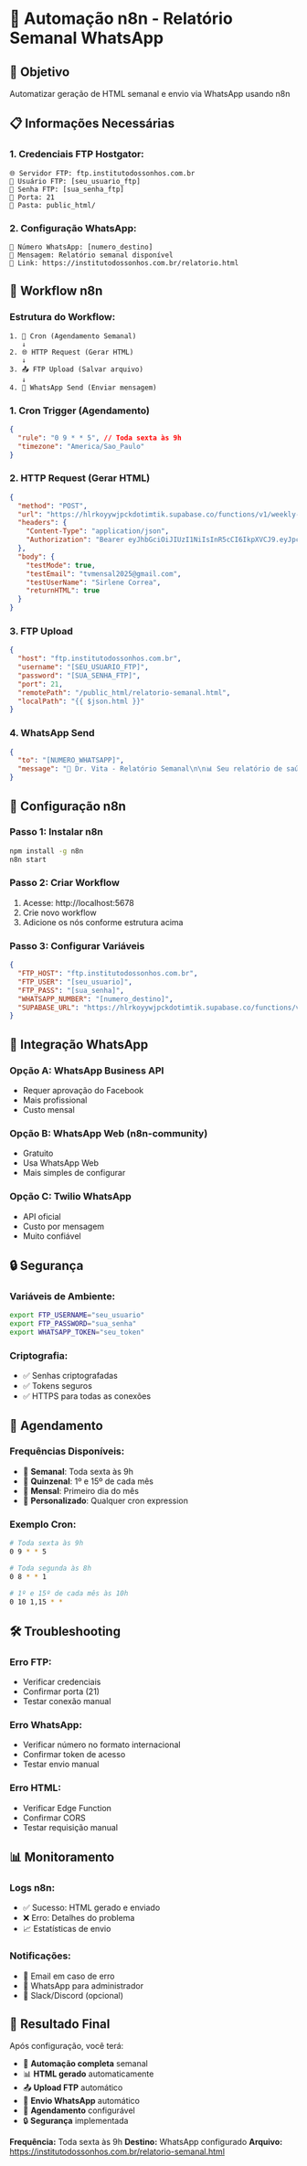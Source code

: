 # 🤖 Automação n8n - Relatório Semanal WhatsApp

## 🎯 Objetivo
Automatizar geração de HTML semanal e envio via WhatsApp usando n8n

## 📋 Informações Necessárias

### **1. Credenciais FTP Hostgator:**
```
🌐 Servidor FTP: ftp.institutodossonhos.com.br
👤 Usuário FTP: [seu_usuario_ftp]
🔑 Senha FTP: [sua_senha_ftp]
📁 Porta: 21
📂 Pasta: public_html/
```

### **2. Configuração WhatsApp:**
```
📱 Número WhatsApp: [numero_destino]
💬 Mensagem: Relatório semanal disponível
🔗 Link: https://institutodossonhos.com.br/relatorio.html
```

## 🚀 Workflow n8n

### **Estrutura do Workflow:**
```
1. 📅 Cron (Agendamento Semanal)
   ↓
2. 🌐 HTTP Request (Gerar HTML)
   ↓
3. 📤 FTP Upload (Salvar arquivo)
   ↓
4. 📱 WhatsApp Send (Enviar mensagem)
```

### **1. Cron Trigger (Agendamento)**
```json
{
  "rule": "0 9 * * 5", // Toda sexta às 9h
  "timezone": "America/Sao_Paulo"
}
```

### **2. HTTP Request (Gerar HTML)**
```json
{
  "method": "POST",
  "url": "https://hlrkoyywjpckdotimtik.supabase.co/functions/v1/weekly-health-report",
  "headers": {
    "Content-Type": "application/json",
    "Authorization": "Bearer eyJhbGciOiJIUzI1NiIsInR5cCI6IkpXVCJ9.eyJpc3MiOiJzdXBhYmFzZSIsInJlZiI6ImhscmtveXl3anBja2RvdGltdGlrIiwicm9sZSI6ImFub24iLCJpYXQiOjE3NTMxNTMwNDcsImV4cCI6MjA2ODcyOTA0N30.kYEtg1hYG2pmcyIeXRs-vgNIVOD76Yu7KPlyFN0vdUI"
  },
  "body": {
    "testMode": true,
    "testEmail": "tvmensal2025@gmail.com",
    "testUserName": "Sirlene Correa",
    "returnHTML": true
  }
}
```

### **3. FTP Upload**
```json
{
  "host": "ftp.institutodossonhos.com.br",
  "username": "[SEU_USUARIO_FTP]",
  "password": "[SUA_SENHA_FTP]",
  "port": 21,
  "remotePath": "/public_html/relatorio-semanal.html",
  "localPath": "{{ $json.html }}"
}
```

### **4. WhatsApp Send**
```json
{
  "to": "[NUMERO_WHATSAPP]",
  "message": "🏥 Dr. Vita - Relatório Semanal\n\n📊 Seu relatório de saúde está disponível:\n🌐 https://institutodossonhos.com.br/relatorio-semanal.html\n\n📈 Acompanhe sua evolução semanal!"
}
```

## 🔧 Configuração n8n

### **Passo 1: Instalar n8n**
```bash
npm install -g n8n
n8n start
```

### **Passo 2: Criar Workflow**
1. Acesse: http://localhost:5678
2. Crie novo workflow
3. Adicione os nós conforme estrutura acima

### **Passo 3: Configurar Variáveis**
```json
{
  "FTP_HOST": "ftp.institutodossonhos.com.br",
  "FTP_USER": "[seu_usuario]",
  "FTP_PASS": "[sua_senha]",
  "WHATSAPP_NUMBER": "[numero_destino]",
  "SUPABASE_URL": "https://hlrkoyywjpckdotimtik.supabase.co/functions/v1/weekly-health-report"
}
```

## 📱 Integração WhatsApp

### **Opção A: WhatsApp Business API**
- Requer aprovação do Facebook
- Mais profissional
- Custo mensal

### **Opção B: WhatsApp Web (n8n-community)**
- Gratuito
- Usa WhatsApp Web
- Mais simples de configurar

### **Opção C: Twilio WhatsApp**
- API oficial
- Custo por mensagem
- Muito confiável

## 🔒 Segurança

### **Variáveis de Ambiente:**
```bash
export FTP_USERNAME="seu_usuario"
export FTP_PASSWORD="sua_senha"
export WHATSAPP_TOKEN="seu_token"
```

### **Criptografia:**
- ✅ Senhas criptografadas
- ✅ Tokens seguros
- ✅ HTTPS para todas as conexões

## 📅 Agendamento

### **Frequências Disponíveis:**
- 📅 **Semanal**: Toda sexta às 9h
- 📅 **Quinzenal**: 1º e 15º de cada mês
- 📅 **Mensal**: Primeiro dia do mês
- 📅 **Personalizado**: Qualquer cron expression

### **Exemplo Cron:**
```bash
# Toda sexta às 9h
0 9 * * 5

# Toda segunda às 8h
0 8 * * 1

# 1º e 15º de cada mês às 10h
0 10 1,15 * *
```

## 🛠️ Troubleshooting

### **Erro FTP:**
- Verificar credenciais
- Confirmar porta (21)
- Testar conexão manual

### **Erro WhatsApp:**
- Verificar número no formato internacional
- Confirmar token de acesso
- Testar envio manual

### **Erro HTML:**
- Verificar Edge Function
- Confirmar CORS
- Testar requisição manual

## 📊 Monitoramento

### **Logs n8n:**
- ✅ Sucesso: HTML gerado e enviado
- ❌ Erro: Detalhes do problema
- 📈 Estatísticas de envio

### **Notificações:**
- 📧 Email em caso de erro
- 📱 WhatsApp para administrador
- 🔔 Slack/Discord (opcional)

## 🎉 Resultado Final

Após configuração, você terá:
- 🤖 **Automação completa** semanal
- 📊 **HTML gerado** automaticamente
- 📤 **Upload FTP** automático
- 📱 **Envio WhatsApp** automático
- 📅 **Agendamento** configurável
- 🔒 **Segurança** implementada

**Frequência:** Toda sexta às 9h
**Destino:** WhatsApp configurado
**Arquivo:** https://institutodossonhos.com.br/relatorio-semanal.html









